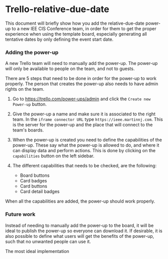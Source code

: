 # Trello-relative-due-date

This document will briefly show how you add the relative-due-date power-up to a new IEE CIS Conference team, in order for them to get the proper experience when using the template board, especially generating all tentative dates by only defining the event start date. 

### Adding the power-up

A new Trello team will need to manually add the power-up. The power-up will only be available to people on the team, and not to guests.

There are 5 steps that need to be done in order for the power-up to work properly. The person that creates the power-up also needs to have admin rights on the team. 

1. Go to https://trello.com/power-ups/admin and click the `Create new Power-up` button.
1. Give the power-up a name and make sure it is associated to the right team. In the `iframe connector URL` type `https://ieee.martinnj.com`. This is the server for the power-up and the place that will connect to the team's boards.
1. When the power-up is created you need to define the capabilities of the power-up. These say what the power-up is allowed to do, and where it can display data and perform actions. This is done by clicking on the `capabilities` button on the left sidebar.
1. The different capabilities that needs to be checked, are the following: 

	* Board buttons
	* Card badges	
	* Card buttons
	* Card detail badges

When all the capabilities are added, the power-up should work properly. 



### Future work

Instead of needing to manually add the power-up to the board, it will be ideal to publish the power-up so everyone can download it. If desirable, it is also possible to define what users will get the benefits of the power-up, such that no unwanted people can use it. 

The most ideal implementation 